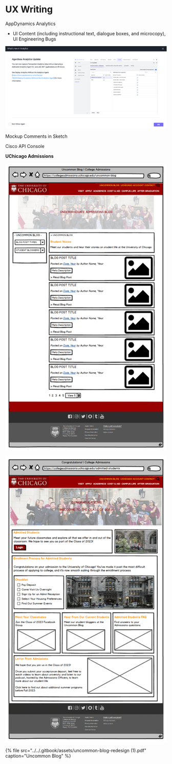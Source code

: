 # UX Writing

AppDynamics Analytics

* UI Content \(including instructional text, dialogue boxes, and microcopy\), UI Engineering Bugs 

![Application Analytics Popup Box](../../.gitbook/assets/whats-new-in-analytics-popup.png)

Mockup Comments in Sketch

Cisco API Console



**UChicago Admissions**

![Uncommon Blog Wireframe](../../.gitbook/assets/image%20%281%29.png)

![Admitted Students Portal Wireframe](../../.gitbook/assets/image.png)



{% file src="../../.gitbook/assets/uncommon-blog-redesign \(1\).pdf" caption="Uncommon Blog" %}



